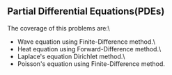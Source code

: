 ## Partial Differential Equations(PDEs)
The coverage of this problems are:\
- Wave equation using Finite-Difference method.\
- Heat equation using Forward-Difference method.\
- Laplace's equation Dirichlet method.\
- Poisson's equation using Finite-Difference method.
